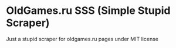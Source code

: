 # OldGames.ru SSS (Simple Stupid Scraper)

Just a stupid scraper for oldgames.ru pages under MIT license
